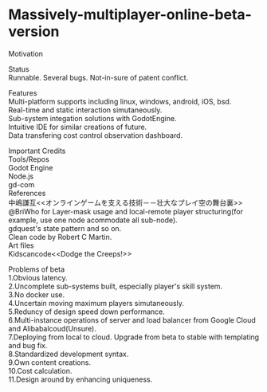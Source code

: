 # Massively-multiplayer-online-beta-version

Motivation<br> 

Status<br>
Runnable.
Several bugs.
Not-in-sure of patent conflict.<br>

Features<br>
Multi-platform supports including linux, windows, android, iOS, bsd.<br>
Real-time and static interaction simutaneously.<br>
Sub-system integation solutions with GodotEngine.<br>
Intuitive IDE for similar creations of future.<br>
Data transfering cost control observation dashboard.<br>

Important Credits<br>
Tools/Repos<br>
Godot Engine<br>
Node.js<br>
gd-com<br>
References<br>
中嶋謙互<<オンラインゲームを支える技術－－壮大なプレイ空の舞台裏>><br> 
@BriWho for Layer-mask usage and local-remote player structuring(for example, use one node acommodate all sub-node).<br>
gdquest's state pattern and so on.<br>
Clean code by Robert C Martin.<br>
Art files<br>
Kidscancode<<Dodge the Creeps!>><br>

Problems of beta<br>
1.Obvious latency.<br> 
2.Uncomplete sub-systems built, especially player's skill system.<br> 
3.No docker use.<br> 
4.Uncertain moving maximum players simutaneously.<br> 
5.Reduncy of design speed down performance.<br>
6.Multi-instance operations of server and load balancer from Google Cloud and Alibabalcoud(Unsure).<br>
7.Deploying from local to cloud. Upgrade from beta to stable with templating and bug fix.<br>
8.Standardized development syntax.<br>
9.Own content creations.<br>
10.Cost calculation.<br>
11.Design around by enhancing uniqueness.
